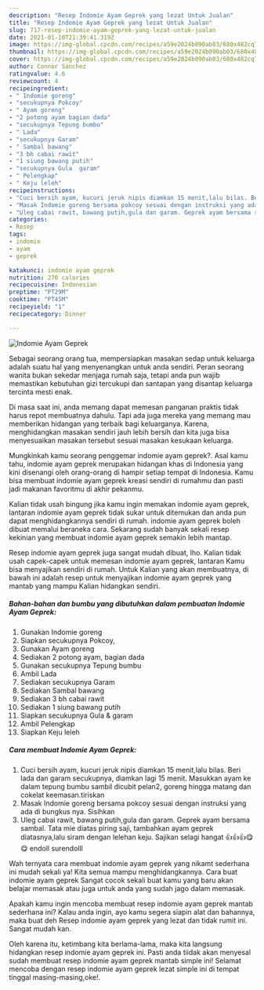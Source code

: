 ```yaml
---
description: "Resep Indomie Ayam Geprek yang lezat Untuk Jualan"
title: "Resep Indomie Ayam Geprek yang lezat Untuk Jualan"
slug: 717-resep-indomie-ayam-geprek-yang-lezat-untuk-jualan
date: 2021-01-10T21:39:41.319Z
image: https://img-global.cpcdn.com/recipes/a59e2024b090ab03/680x482cq70/indomie-ayam-geprek-foto-resep-utama.jpg
thumbnail: https://img-global.cpcdn.com/recipes/a59e2024b090ab03/680x482cq70/indomie-ayam-geprek-foto-resep-utama.jpg
cover: https://img-global.cpcdn.com/recipes/a59e2024b090ab03/680x482cq70/indomie-ayam-geprek-foto-resep-utama.jpg
author: Connor Sanchez
ratingvalue: 4.6
reviewcount: 4
recipeingredient:
- " Indomie goreng"
- "secukupnya Pokcoy"
- " Ayam goreng"
- "2 potong ayam bagian dada"
- "secukupnya Tepung bumbu"
- " Lada"
- "secukupnya Garam"
- " Sambal bawang"
- "3 bh cabai rawit"
- "1 siung bawang putih"
- "secukupnya Gula  garam"
- " Pelengkap"
- " Keju leleh"
recipeinstructions:
- "Cuci bersih ayam, kucuri jeruk nipis diamkan 15 menit,lalu bilas. Beri lada dan garam secukupnya, diamkan lagi 15 menit. Masukkan ayam ke dalam tepung bumbu sambil dicubit pelan2, goreng hingga matang dan cokelat keemasan.tiriskan"
- "Masak Indomie goreng bersama pokcoy sesuai dengan instruksi yang ada di bungkus nya. Sisihkan"
- "Uleg cabai rawit, bawang putih,gula dan garam. Geprek ayam bersama sambal. Tata mie diatas piring saji, tambahkan ayam geprek diatasnya,lalu siram dengan lelehan keju. Sajikan selagi hangat 👍👍👍😋😋 endoll surendolll"
categories:
- Resep
tags:
- indomie
- ayam
- geprek

katakunci: indomie ayam geprek 
nutrition: 270 calories
recipecuisine: Indonesian
preptime: "PT29M"
cooktime: "PT45M"
recipeyield: "1"
recipecategory: Dinner

---
```



![Indomie Ayam Geprek](https://img-global.cpcdn.com/recipes/a59e2024b090ab03/680x482cq70/indomie-ayam-geprek-foto-resep-utama.jpg)

Sebagai seorang orang tua, mempersiapkan masakan sedap untuk keluarga adalah suatu hal yang menyenangkan untuk anda sendiri. Peran seorang  wanita bukan sekedar menjaga rumah saja, tetapi anda pun wajib memastikan kebutuhan gizi tercukupi dan santapan yang disantap keluarga tercinta mesti enak.

Di masa  saat ini, anda memang dapat memesan panganan praktis tidak harus repot membuatnya dahulu. Tapi ada juga mereka yang memang mau memberikan hidangan yang terbaik bagi keluarganya. Karena, menghidangkan masakan sendiri jauh lebih bersih dan kita juga bisa menyesuaikan masakan tersebut sesuai masakan kesukaan keluarga. 



Mungkinkah kamu seorang penggemar indomie ayam geprek?. Asal kamu tahu, indomie ayam geprek merupakan hidangan khas di Indonesia yang kini disenangi oleh orang-orang di hampir setiap tempat di Indonesia. Kamu bisa membuat indomie ayam geprek kreasi sendiri di rumahmu dan pasti jadi makanan favoritmu di akhir pekanmu.

Kalian tidak usah bingung jika kamu ingin memakan indomie ayam geprek, lantaran indomie ayam geprek tidak sukar untuk ditemukan dan anda pun dapat menghidangkannya sendiri di rumah. indomie ayam geprek boleh dibuat memalui beraneka cara. Sekarang sudah banyak sekali resep kekinian yang membuat indomie ayam geprek semakin lebih mantap.

Resep indomie ayam geprek juga sangat mudah dibuat, lho. Kalian tidak usah capek-capek untuk memesan indomie ayam geprek, lantaran Kamu bisa menyajikan sendiri di rumah. Untuk Kalian yang akan membuatnya, di bawah ini adalah resep untuk menyajikan indomie ayam geprek yang mantab yang mampu Kalian hidangkan sendiri.

<!--inarticleads1-->

##### Bahan-bahan dan bumbu yang dibutuhkan dalam pembuatan Indomie Ayam Geprek:

1. Gunakan  Indomie goreng
1. Siapkan secukupnya Pokcoy,
1. Gunakan  Ayam goreng
1. Sediakan 2 potong ayam, bagian dada
1. Gunakan secukupnya Tepung bumbu
1. Ambil  Lada
1. Sediakan secukupnya Garam
1. Sediakan  Sambal bawang
1. Sediakan 3 bh cabai rawit
1. Sediakan 1 siung bawang putih
1. Siapkan secukupnya Gula &amp; garam
1. Ambil  Pelengkap
1. Siapkan  Keju leleh




<!--inarticleads2-->

##### Cara membuat Indomie Ayam Geprek:

1. Cuci bersih ayam, kucuri jeruk nipis diamkan 15 menit,lalu bilas. Beri lada dan garam secukupnya, diamkan lagi 15 menit. Masukkan ayam ke dalam tepung bumbu sambil dicubit pelan2, goreng hingga matang dan cokelat keemasan.tiriskan
1. Masak Indomie goreng bersama pokcoy sesuai dengan instruksi yang ada di bungkus nya. Sisihkan
1. Uleg cabai rawit, bawang putih,gula dan garam. Geprek ayam bersama sambal. Tata mie diatas piring saji, tambahkan ayam geprek diatasnya,lalu siram dengan lelehan keju. Sajikan selagi hangat 👍👍👍😋😋 endoll surendolll




Wah ternyata cara membuat indomie ayam geprek yang nikamt sederhana ini mudah sekali ya! Kita semua mampu menghidangkannya. Cara buat indomie ayam geprek Sangat cocok sekali buat kamu yang baru akan belajar memasak atau juga untuk anda yang sudah jago dalam memasak.

Apakah kamu ingin mencoba membuat resep indomie ayam geprek mantab sederhana ini? Kalau anda ingin, ayo kamu segera siapin alat dan bahannya, maka buat deh Resep indomie ayam geprek yang lezat dan tidak rumit ini. Sangat mudah kan. 

Oleh karena itu, ketimbang kita berlama-lama, maka kita langsung hidangkan resep indomie ayam geprek ini. Pasti anda tiidak akan menyesal sudah membuat resep indomie ayam geprek mantab simple ini! Selamat mencoba dengan resep indomie ayam geprek lezat simple ini di tempat tinggal masing-masing,oke!.

